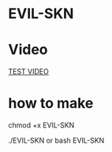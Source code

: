 # EVIL-SKN

# Video

<a href="">TEST VIDEO</a>

# how to make

 chmod +x EVIL-SKN
 
 ./EVIL-SKN or bash EVIL-SKN
